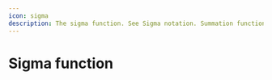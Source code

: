 ```yaml
---
icon: sigma
description: The sigma function. See Sigma notation. Summation function redirects here.
---
```


# Sigma function
